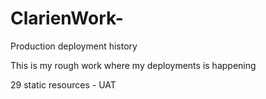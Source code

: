 # ClarienWork-
Production deployment history

This is my rough work where my deployments is happening 

29 static resources  - UAT 

